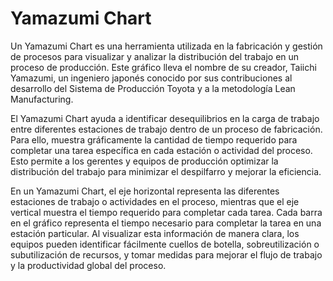 # Yamazumi Chart

Un Yamazumi Chart es una herramienta utilizada en la fabricación y gestión de procesos para visualizar y analizar la distribución del trabajo en un proceso de producción. Este gráfico lleva el nombre de su creador, Taiichi Yamazumi, un ingeniero japonés conocido por sus contribuciones al desarrollo del Sistema de Producción Toyota y a la metodología Lean Manufacturing.

El Yamazumi Chart ayuda a identificar desequilibrios en la carga de trabajo entre diferentes estaciones de trabajo dentro de un proceso de fabricación. Para ello, muestra gráficamente la cantidad de tiempo requerido para completar una tarea específica en cada estación o actividad del proceso. Esto permite a los gerentes y equipos de producción optimizar la distribución del trabajo para minimizar el despilfarro y mejorar la eficiencia.

En un Yamazumi Chart, el eje horizontal representa las diferentes estaciones de trabajo o actividades en el proceso, mientras que el eje vertical muestra el tiempo requerido para completar cada tarea. Cada barra en el gráfico representa el tiempo necesario para completar la tarea en una estación particular. Al visualizar esta información de manera clara, los equipos pueden identificar fácilmente cuellos de botella, sobreutilización o subutilización de recursos, y tomar medidas para mejorar el flujo de trabajo y la productividad global del proceso.
